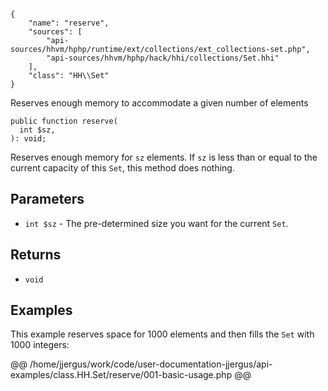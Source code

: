 ``` yamlmeta
{
    "name": "reserve",
    "sources": [
        "api-sources/hhvm/hphp/runtime/ext/collections/ext_collections-set.php",
        "api-sources/hhvm/hphp/hack/hhi/collections/Set.hhi"
    ],
    "class": "HH\\Set"
}
```




Reserves enough memory to accommodate a given number of elements




``` Hack
public function reserve(
  int $sz,
): void;
```




Reserves enough memory for ` sz ` elements. If `` sz `` is less than or equal
to the current capacity of this ``` Set ```, this method does nothing.




## Parameters




+ ` int $sz ` - The pre-determined size you want for the current `` Set ``.




## Returns




* ` void `




## Examples




This example reserves space for 1000 elements and then fills the ` Set ` with 1000 integers:







@@ /home/jjergus/work/code/user-documentation-jjergus/api-examples/class.HH.Set/reserve/001-basic-usage.php @@
<!-- HHAPIDOC -->
